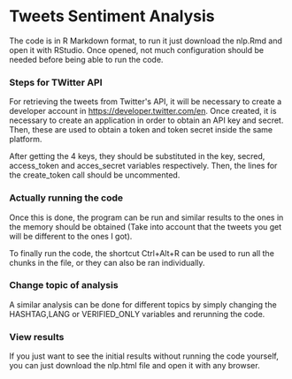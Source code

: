 # Tweets Sentiment Analysis

The code is in R Markdown format, to run it just download the nlp.Rmd and open it with RStudio.
Once opened, not much configuration should be needed before being able to run the code.

### Steps for TWitter API
For retrieving the tweets from Twitter's API, it will be necessary to create a developer account in https://developer.twitter.com/en.
Once created, it is necessary to create an application in order to obtain an API key and secret.
Then, these are used to obtain a token and token secret inside the same platform.

After getting the 4 keys, they should be substituted in the key, secred, access_token and acces_secret variables respectively.
Then, the lines for the create_token call should be uncommented.

### Actually running the code
Once this is done, the program can be run and similar results to the ones in the memory should be obtained (Take into account that the tweets you get will be different to the ones I got).

To finally run the code, the shortcut Ctrl+Alt+R can be used to run all the chunks in the file, or they can also be ran individually.

### Change topic of analysis
A similar analysis can be done for different topics by simply changing the HASHTAG,LANG or VERIFIED_ONLY variables and rerunning the code.


### View results
If you just want to see the initial results without running the code yourself, you can just download the nlp.html file and open it with any browser.
